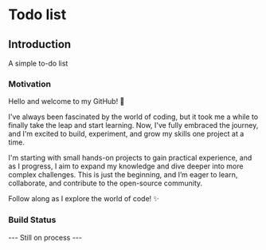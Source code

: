 # Todo list
## Introduction
A simple to-do list

### Motivation
Hello and welcome to my GitHub! 👋

I've always been fascinated by the world of coding, but it took me a while to finally take the leap and start learning. Now, I've fully embraced the journey, and I'm excited to build, experiment, and grow my skills one project at a time.

I'm starting with small hands-on projects to gain practical experience, and as I progress, I aim to expand my knowledge and dive deeper into more complex challenges. This is just the beginning, and I’m eager to learn, collaborate, and contribute to the open-source community.

Follow along as I explore the world of code! ✨

### Build Status
 --- Still on process ---
